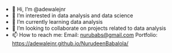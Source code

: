 - 👋 Hi, I’m @adewalejnr
- 👀 I’m interested in data analysis and data science
- 🌱 I’m currently learning data analysis
- 💞️ I’m looking to collaborate on projects related to data analysis
- 📫 How to reach me: Email: nurubabs@gmail.com
Portfolio: https://adewalejnr.github.io/NurudeenBabalola/

<!---
adewalejnr/adewalejnr is a ✨ special ✨ repository because its `README.md` (this file) appears on your GitHub profile.
You can click the Preview link to take a look at your changes.
--->

